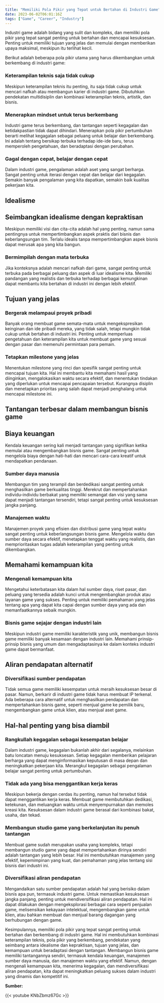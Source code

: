 ```yaml
---
title: "Memiliki Pola Pikir yang Tepat untuk Bertahan di Industri Game"
date: 2023-06-02T06:01:16Z
tags: ["Game", "Career", "Industry"]
---
```


Industri game adalah bidang yang sulit dan kompleks, dan memiliki pola pikir yang tepat sangat penting untuk bertahan dan mencapai kesuksesan. Penting untuk memiliki tujuan yang jelas dan memulai dengan memberikan upaya maksimal, meskipun itu terlihat kecil.

Berikut adalah beberapa pola pikir utama yang harus dikembangkan untuk berkembang di industri game:

### Keterampilan teknis saja tidak cukup
Meskipun keterampilan teknis itu penting, itu saja tidak cukup untuk mencari nafkah atau membangun karier di industri game. Dibutuhkan pendekatan multidisiplin dan kombinasi keterampilan teknis, artistik, dan bisnis.

### Menerapkan mindset untuk terus berkembang
Industri game terus berkembang, dan tantangan seperti kegagalan dan ketidakpastian tidak dapat dihindari. Menerapkan pola pikir pertumbuhan berarti melihat kegagalan sebagai peluang untuk belajar dan berkembang. Ini adalah tentang bersikap terbuka terhadap ide-ide baru, terus memperoleh pengetahuan, dan beradaptasi dengan perubahan.

### Gagal dengan cepat, belajar dengan cepat
Dalam industri game, pengalaman adalah aset yang sangat berharga. Sangat penting untuk iterasi dengan cepat dan belajar dari kegagalan. Semakin banyak pengalaman yang kita dapatkan, semakin baik kualitas pekerjaan kita.

## Idealisme

## Seimbangkan idealisme dengan kepraktisan
Meskipun memiliki visi dan cita-cita adalah hal yang penting, namun sama pentingnya untuk mempertimbangkan aspek praktis dari bisnis dan keberlangsungan tim. Terlalu idealis tanpa mempertimbangkan aspek bisnis dapat merusak apa yang kita bangun.

### Bermimpilah dengan mata terbuka
Jika konteksnya adalah mencari nafkah dari game, sangat penting untuk terbuka pada berbagai peluang dan aspek di luar idealisme kita. Memiliki pandangan yang realistis dan terbuka terhadap berbagai kemungkinan dapat membantu kita bertahan di industri ini dengan lebih efektif.

## Tujuan yang jelas

### Bergerak melampaui proyek pribadi
Banyak orang membuat game semata-mata untuk mengekspresikan keinginan dan ide pribadi mereka, yang tidak salah, tetapi mungkin tidak cukup untuk bertahan di industri ini. Penting untuk memperluas pengetahuan dan keterampilan kita untuk membuat game yang sesuai dengan pasar dan memenuhi permintaan para pemain.

### Tetapkan milestone yang jelas
Menentukan milestone yang rinci dan spesifik sangat penting untuk mencapai tujuan kita. Hal ini membantu kita memahami hasil yang diinginkan, mengalokasikan waktu secara efektif, dan menentukan tindakan yang diperlukan untuk mencapai pencapaian tersebut. Kurangnya disiplin dan menetapkan prioritas yang salah dapat menjadi penghalang untuk mencapai milestone ini.

## Tantangan terbesar dalam membangun bisnis game

## Biaya keuangan
Kendala keuangan sering kali menjadi tantangan yang signifikan ketika memulai atau mengembangkan bisnis game. Sangat penting untuk mengelola biaya dengan hati-hati dan mencari cara-cara kreatif untuk mendapatkan pendanaan.

### Sumber daya manusia
Membangun tim yang terampil dan berdedikasi sangat penting untuk menghasilkan game berkualitas tinggi. Merekrut dan mempertahankan individu-individu berbakat yang memiliki semangat dan visi yang sama dapat menjadi tantangan tersendiri, tetapi sangat penting untuk kesuksesan jangka panjang.

### Manajemen waktu
Manajemen proyek yang efisien dan distribusi game yang tepat waktu sangat penting untuk keberlangsungan bisnis game. Mengelola waktu dan sumber daya secara efektif, menetapkan tenggat waktu yang realistis, dan memprioritaskan tugas adalah keterampilan yang penting untuk dikembangkan.

## Memahami kemampuan kita

### Mengenali kemampuan kita
Mengetahui keterbatasan kita dalam hal sumber daya, riset pasar, dan peluang yang tersedia adalah kunci untuk mengembangkan produk atau layanan game yang sukses. Penting untuk memiliki pemahaman yang jelas tentang apa yang dapat kita capai dengan sumber daya yang ada dan memanfaatkannya sebaik mungkin.

### Bisnis game sejajar dengan industri lain
Meskipun industri game memiliki karakteristik yang unik, membangun bisnis game memiliki banyak kesamaan dengan industri lain. Memahami prinsip-prinsip bisnis yang umum dan mengadaptasinya ke dalam konteks industri game dapat bermanfaat.

## Aliran pendapatan alternatif

### Diversifikasi sumber pendapatan
Tidak semua game memiliki kesempatan untuk meraih kesuksesan besar di pasar. Namun, berkarir di industri game tidak harus membuat IP terkenal. Ada beberapa cara alternatif untuk menghasilkan pendapatan dan mempertahankan bisnis game, seperti menjual game ke pemilik baru, mengembangkan game untuk klien, atau menjual aset game.

## Hal-hal penting yang bisa diambil

### Rangkullah kegagalan sebagai kesempatan belajar
Dalam industri game, kegagalan bukanlah akhir dari segalanya, melainkan batu loncatan menuju kesuksesan. Setiap kegagalan memberikan pelajaran berharga yang dapat menginformasikan keputusan di masa depan dan meningkatkan pekerjaan kita. Merangkul kegagalan sebagai pengalaman belajar sangat penting untuk pertumbuhan.

### Tidak ada yang bisa menggantikan kerja keras
Meskipun bekerja dengan cerdas itu penting, namun hal tersebut tidak dapat menggantikan kerja keras. Membuat game membutuhkan dedikasi, ketekunan, dan meluangkan waktu untuk menyempurnakan dan memoles kreasi kita. Kesuksesan dalam industri game berasal dari kombinasi bakat, usaha, dan tekad.

### Membangun studio game yang berkelanjutan itu penuh tantangan
Membuat game sudah merupakan usaha yang kompleks, tetapi membangun studio game yang dapat mempertahankan dirinya sendiri adalah tantangan yang lebih besar. Hal ini membutuhkan manajemen yang efektif, kepemimpinan yang kuat, dan pemahaman yang jelas tentang sisi bisnis dari industri ini.

### Diversifikasi aliran pendapatan
Mengandalkan satu sumber pendapatan adalah hal yang berisiko dalam bisnis apa pun, termasuk industri game. Untuk memastikan kesuksesan jangka panjang, penting untuk mendiversifikasi aliran pendapatan. Hal ini dapat dilakukan dengan mengeksplorasi berbagai cara seperti penjualan game, melisensikan kekayaan intelektual, mengembangkan game untuk klien, atau bahkan membuat dan menjual barang dagangan yang berhubungan dengan game.

Kesimpulannya, memiliki pola pikir yang tepat sangat penting untuk bertahan dan berkembang di industri game. Hal ini membutuhkan kombinasi keterampilan teknis, pola pikir yang berkembang, pendekatan yang seimbang antara idealisme dan kepraktisan, tujuan yang jelas, dan kemampuan untuk beradaptasi dengan tantangan. Membangun bisnis game memiliki tantangannya sendiri, termasuk kendala keuangan, manajemen sumber daya manusia, dan manajemen waktu yang efektif. Namun, dengan mengenali kemampuan kita, menerima kegagalan, dan mendiversifikasi aliran pendapatan, kita dapat meningkatkan peluang sukses dalam industri yang dinamis dan kompetitif ini.

**Sumber:**

{{< youtube KNbZbmz67Gc >}}
